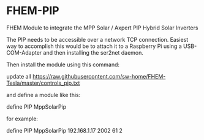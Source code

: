 # FHEM-PIP
FHEM Module to integrate the MPP Solar / Axpert PIP Hybrid Solar Inverters

The PIP needs to be accessible over a network TCP connection. Easiest way to accomplish this would be to
attach it to a Raspberry Pi using a USB-COM-Adapter and then installing the ser2net daemon.

Then install the module using this command:

update all https://raw.githubusercontent.com/sw-home/FHEM-Tesla/master/controls_pip.txt

and define a module like this:

define PIP MppSolarPip <IP address> <port> <refresh interval in seconds> <timeout in seconds>

for example:

define PIP MppSolarPip 192.168.1.17 2002 61 2

